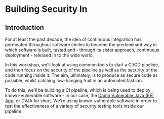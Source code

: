 # Building Security In

## Introduction

For at least the past decade, the idea of continuous integration has permeated throughout software circles to become the predominant way in which software is built, tested and - through its sister approach, continuous deployment - released in to the wide world.

In this workshop, we'll look at using common tools to start a CI/CD pipeline, and then focus on the security of the pipeline as well as the security of the code running inside it. The aim, ultimately, is to produce as secure code as possible, whilst catching low-hanging fruit in an automated fashion.

To do this, we'll be building a CI pipeline, which is being used to deploy known-vulnerable software - in our case, the [Damn Vulnerable Java (EE) App](https://github.com/appsecco/dvja), or DVJA for short. We're using known-vulnerable software in order to test the effectiveness of a variety of security testing tools inside our pipeline.
